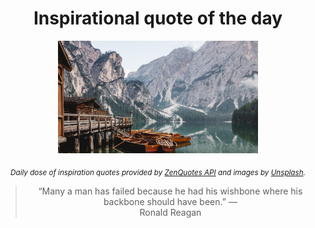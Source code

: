 
<div align="center">

# Inspirational quote of the day

<img src="./data/photo.jpeg" alt="Beautiful nature photo" width="320" height="180">

<sub><i>Daily dose of inspiration quotes provided by [ZenQuotes API](https://zenquotes.io/) and images by [Unsplash](https://unsplash.com/).</i></sub>


<blockquote>&ldquo;Many a man has failed because he had his wishbone where his backbone should have been.&rdquo; &mdash; <footer>Ronald Reagan</footer></blockquote>

</div>
